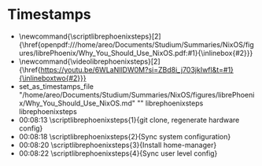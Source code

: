 # Timestamps
- \newcommand{\scriptlibrephoenixsteps}[2]{\href{openpdf:///home/areo/Documents/Studium/Summaries/NixOS/figures/librePhoenix/Why_You_Should_Use_NixOS.pdf:#1}{\inlinebox{#2}}}
- \newcommand{\videolibrephoenixsteps}[2]{\href{https://youtu.be/6WLaNIlDW0M?si=ZBd8i_j703jkIwfl&t=#1}{\inlineboxtwo{#2}}}
- set_as_timestamps_file "/home/areo/Documents/Studium/Summaries/NixOS/figures/librePhoenix/Why_You_Should_Use_NixOS.md" "" librephoenixsteps librephoenixsteps
- 00:08:13 \scriptlibrephoenixsteps{1}{git clone, regenerate hardware config}
- 00:08:18 \scriptlibrephoenixsteps{2}{Sync system configuration}
- 00:08:20 \scriptlibrephoenixsteps{3}{Install home-manager}
- 00:08:22 \scriptlibrephoenixsteps{4}{Sync user level config}
